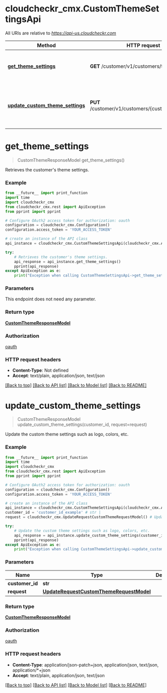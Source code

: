 # cloudcheckr_cmx.CustomThemeSettingsApi

All URIs are relative to *https://api-us.cloudcheckr.com*

Method | HTTP request | Description
------------- | ------------- | -------------
[**get_theme_settings**](CustomThemeSettingsApi.md#get_theme_settings) | **GET** /customer/v1/customers/theme | Retrieves the customer&#39;s theme settings.
[**update_custom_theme_settings**](CustomThemeSettingsApi.md#update_custom_theme_settings) | **PUT** /customer/v1/customers/{customerId}/theme | Update the custom theme settings such as logo, colors, etc.


# **get_theme_settings**
> CustomThemeResponseModel get_theme_settings()

Retrieves the customer's theme settings.

### Example
```python
from __future__ import print_function
import time
import cloudcheckr_cmx
from cloudcheckr_cmx.rest import ApiException
from pprint import pprint

# Configure OAuth2 access token for authorization: oauth
configuration = cloudcheckr_cmx.Configuration()
configuration.access_token = 'YOUR_ACCESS_TOKEN'

# create an instance of the API class
api_instance = cloudcheckr_cmx.CustomThemeSettingsApi(cloudcheckr_cmx.ApiClient(configuration))

try:
    # Retrieves the customer's theme settings.
    api_response = api_instance.get_theme_settings()
    pprint(api_response)
except ApiException as e:
    print("Exception when calling CustomThemeSettingsApi->get_theme_settings: %s\n" % e)
```

### Parameters
This endpoint does not need any parameter.

### Return type

[**CustomThemeResponseModel**](CustomThemeResponseModel.md)

### Authorization

[oauth](../README.md#oauth)

### HTTP request headers

 - **Content-Type**: Not defined
 - **Accept**: text/plain, application/json, text/json

[[Back to top]](#) [[Back to API list]](../README.md#documentation-for-api-endpoints) [[Back to Model list]](../README.md#documentation-for-models) [[Back to README]](../README.md)

# **update_custom_theme_settings**
> CustomThemeResponseModel update_custom_theme_settings(customer_id, request=request)

Update the custom theme settings such as logo, colors, etc.

### Example
```python
from __future__ import print_function
import time
import cloudcheckr_cmx
from cloudcheckr_cmx.rest import ApiException
from pprint import pprint

# Configure OAuth2 access token for authorization: oauth
configuration = cloudcheckr_cmx.Configuration()
configuration.access_token = 'YOUR_ACCESS_TOKEN'

# create an instance of the API class
api_instance = cloudcheckr_cmx.CustomThemeSettingsApi(cloudcheckr_cmx.ApiClient(configuration))
customer_id = 'customer_id_example' # str | 
request = cloudcheckr_cmx.UpdateRequestCustomThemeRequestModel() # UpdateRequestCustomThemeRequestModel |  (optional)

try:
    # Update the custom theme settings such as logo, colors, etc.
    api_response = api_instance.update_custom_theme_settings(customer_id, request=request)
    pprint(api_response)
except ApiException as e:
    print("Exception when calling CustomThemeSettingsApi->update_custom_theme_settings: %s\n" % e)
```

### Parameters

Name | Type | Description  | Notes
------------- | ------------- | ------------- | -------------
 **customer_id** | **str**|  | 
 **request** | [**UpdateRequestCustomThemeRequestModel**](UpdateRequestCustomThemeRequestModel.md)|  | [optional] 

### Return type

[**CustomThemeResponseModel**](CustomThemeResponseModel.md)

### Authorization

[oauth](../README.md#oauth)

### HTTP request headers

 - **Content-Type**: application/json-patch+json, application/json, text/json, application/*+json
 - **Accept**: text/plain, application/json, text/json

[[Back to top]](#) [[Back to API list]](../README.md#documentation-for-api-endpoints) [[Back to Model list]](../README.md#documentation-for-models) [[Back to README]](../README.md)


